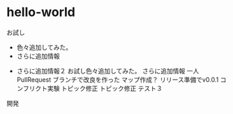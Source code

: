 # hello-world

お試し
+ 色々追加してみた。
+ さらに追加情報
* さらに追加情報２
お試し色々追加してみた。
さらに追加情報
一人PullRequest
ブランチで改良を作った
マップ作成？
リリース準備でv0.0.1
コンフリクト実験
トピック修正
トピック修正 テスト３

開発

